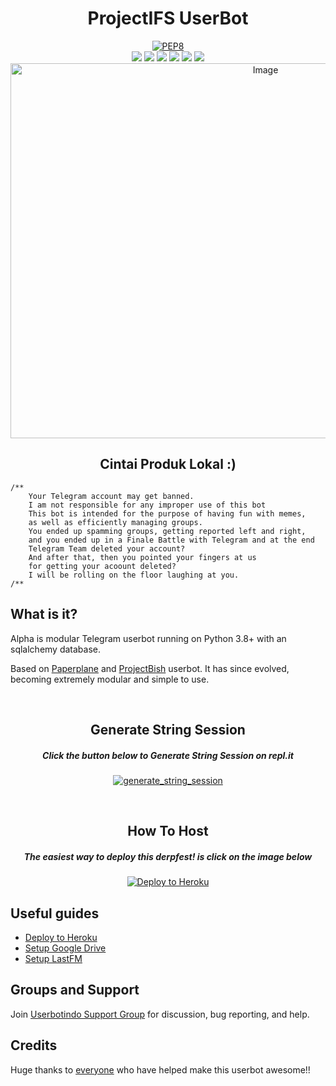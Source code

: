 <h1 align="center">ProjectIFS UserBot</h1>

<p align="center">
    <a href="https://github.com/irfanfebrian13/ProjectIFS/actions?query=PEP8"> <img src="https://github.com/irfanfebrian13/ProjectIFS/workflows/PEP8/badge.svg?branch=master" alt="PEP8" /></a>
    <a href="https://github.styleci.io/repos/276585239?branch=master><img src="https://github.styleci.io/repos/276585239/shield?branch=master" alt="StyleCI"></a><br>
    <a href="https://github.com/irfanfebrian13/ProjectIFS"> <img src="https://img.shields.io/github/repo-size/irfanfebrian13/ProjectIFS?logo=github&style=for-the-badge" /></a>
    <a href="https://github.com/irfanfebrian13/ProjectIFS/graphs/contributors"> <img src="https://img.shields.io/github/contributors-anon/irfanfebrian13/ProjectIFS?color=blue&label=all%20contributors&logo=github&style=for-the-badge" /></a>
    <a href="https://github.com/irfanfebrian13/ProjectIFS/commits/master"> <img src="https://img.shields.io/github/last-commit/irfanfebrian13/ProjectIFS?color=blue&logo=github&style=for-the-badge" /></a>
    <a href="https://github.com/irfanfebrian13/ProjectIFS/issues"> <img src="https://img.shields.io/github/issues/irfanfebrian13/ProjectIFS?color=blue&logo=github&style=for-the-badge" /></a>
    <a href="https://github.com/irfanfebrian13/ProjectIFS/network/members"> <img src="https://img.shields.io/github/forks/irfanfebrian13/ProjectIFS?logo=github&style=for-the-badge" /></a>
    <a href="https://pypi.org/project/Telethon/"> <img src="https://img.shields.io/pypi/v/telethon?label=telethon&logo=pypi&logoColor=white&style=for-the-badge" /></a>
    <img src="https://telegra.ph/file/bad7aaf671cc46bca7f76.jpg" alt="Image" width="800" height="600" />
    <h2 align="center">Cintai Produk Lokal :)</h2>  
</p>

```
/**
    Your Telegram account may get banned.
    I am not responsible for any improper use of this bot
    This bot is intended for the purpose of having fun with memes,
    as well as efficiently managing groups.
    You ended up spamming groups, getting reported left and right,
    and you ended up in a Finale Battle with Telegram and at the end
    Telegram Team deleted your account?
    And after that, then you pointed your fingers at us
    for getting your acoount deleted?
    I will be rolling on the floor laughing at you.
/**
```

## What is it?

Alpha is modular Telegram userbot running on Python 3.8+ with an sqlalchemy database.

Based on [Paperplane](https://github.com/RaphielGang/Telegram-UserBot) and [ProjectBish](https://github.com/adekmaulana/ProjectBish) userbot.
It has since evolved, becoming extremely modular and simple to use.

<p align="center">&nbsp;</p>
<h2 align="center">Generate String Session</h2>
<h5 align="center">Click the button below to Generate String Session on repl.it</h5>
<p align="center"><a href="https://GenerateSession.irfanfebrian.repl.run/"> <img src="https://img.shields.io/badge/run-string__session.py-blue?style=for-the-badge&logo=repl.it" alt="generate_string_session" /></a></p>

<p align="center">&nbsp;</p>
<h2 align="center">How To Host</h2>
<h5 align="center">The easiest way to deploy this derpfest! is click on the image below</h5>
<p align="center"><a href="https://heroku.com/deploy?template=https://github.com/irfanfebrian13/ProjectIFS/tree/master"> <img src="https://camo.githubusercontent.com/83b0e95b38892b49184e07ad572c94c8038323fb/68747470733a2f2f7777772e6865726f6b7563646e2e636f6d2f6465706c6f792f627574746f6e2e737667" alt="Deploy to Heroku" /></a></p>

## Useful guides

* [Deploy to Heroku](https://telegra.ph/How-to-host-a-Telegram-Userbot-11-02)
* [Setup Google Drive](https://telegra.ph/How-To-Setup-Google-Drive-04-03)
* [Setup LastFM](https://telegra.ph/How-to-set-up-LastFM-module-for-Paperplane-userbot-11-02)

## Groups and Support

Join [Userbotindo Support Group](https://t.me/userbotindo) for discussion, bug reporting, and help.

## Credits

Huge thanks to [everyone](https://github.com/HomeGang/HGBOT/graphs/contributors) who have helped make this userbot awesome!!</p>
